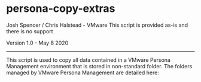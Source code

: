 # persona-copy-extras

Josh Spencer / Chris Halstead - VMware
This script is provided as-is and there is no support

Version 1.0 - May 8 2020

------

This script is used to copy all data contained in a VMware Persona Management environment that is stored in non-standard folder.  The folders managed by VMware Persona Management are detailed here: 

[Persona]: https://docs.vmware.com/en/VMware-Horizon-7/7.12/horizon-architecture-planning/GUID-05B1BE12-8DD2-4EAE-A3E2-B52CDB6DFC32.html







